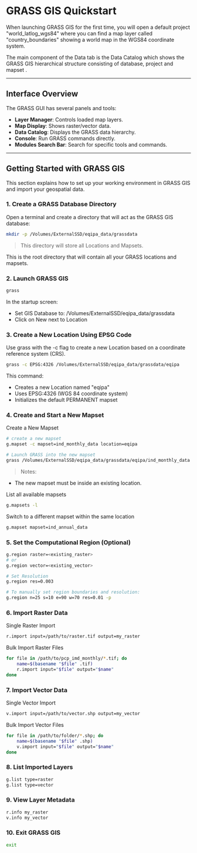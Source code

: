 # GRASS GIS Quickstart
When launching GRASS GIS for the first time, you will open a default project "world_latlog_wgs84" where you can find a map layer called "country_boundaries" showing a world map in the WGS84 coordinate system.


The main component of the Data tab is the Data Catalog which shows the GRASS GIS hierarchical structure consisting of database, project and mapset .


---

## Interface Overview

The GRASS GUI has several panels and tools:

- **Layer Manager**: Controls loaded map layers.
- **Map Display**: Shows raster/vector data.
- **Data Catalog**: Displays the GRASS data hierarchy.
- **Console**: Run GRASS commands directly.
- **Modules Search Bar**: Search for specific tools and commands.

---

## Getting Started with GRASS GIS

This section explains how to set up your working environment in GRASS GIS and import your geospatial data.


### 1. Create a GRASS Database Directory

Open a terminal and create a directory that will act as the GRASS GIS database:

```bash
mkdir -p /Volumes/ExternalSSD/eqipa_data/grassdata
```
>  This directory will store all Locations and Mapsets.


This is the root directory that will contain all your GRASS locations and mapsets.


### 2. Launch GRASS GIS
```bash
grass
```

In the startup screen:

- Set GIS Database to: /Volumes/ExternalSSD/eqipa_data/grassdata
- Click on New next to Location

### 3. Create a New Location Using EPSG Code
Use grass with the -c flag to create a new Location based on a coordinate reference system (CRS).
```bash
grass -c EPSG:4326 /Volumes/ExternalSSD/eqipa_data/grassdata/eqipa
```
This command:

- Creates a new Location named "eqipa"
- Uses EPSG:4326 (WGS 84 coordinate system)
- Initializes the default PERMANENT mapset


### 4. Create and Start a New Mapset
Create a New Mapset
```bash
# create a new mapset 
g.mapset -c mapset=ind_monthly_data location=eqipa
```

```bash
# Launch GRASS into the new mapset
grass /Volumes/ExternalSSD/eqipa_data/grassdata/eqipa/ind_monthly_data
```


> Notes:
- The new mapset must be inside an existing location.


List all available mapsets
```bash
g.mapsets -l
```

Switch to a different mapset within the same location
```bash
g.mapset mapset=ind_annual_data  
```






### 5. Set the Computational Region (Optional)
```bash
g.region raster=<existing_raster>
# or
g.region vector=<existing_vector>

# Set Resolution
g.region res=0.003

# To manually set region boundaries and resolution:
g.region n=25 s=10 e=90 w=70 res=0.01 -p

```

### 6. Import Raster Data
Single Raster Import
```bash
r.import input=/path/to/raster.tif output=my_raster
```

Bulk Import Raster Files
```bash
for file in /path/to/pcp_imd_monthly/*.tif; do
    name=$(basename "$file" .tif)
    r.import input="$file" output="$name"
done
```



### 7. Import Vector Data
Single Vector Import
```bash
v.import input=/path/to/vector.shp output=my_vector
```

Bulk Import Vector Files
```bash
for file in /path/to/folder/*.shp; do
    name=$(basename "$file" .shp)
    v.import input="$file" output="$name"
done

```

### 8. List Imported Layers
```bash
g.list type=raster
g.list type=vector
```

### 9. View Layer Metadata
```bash
r.info my_raster
v.info my_vector
```


### 10. Exit GRASS GIS
```bash
exit
```

